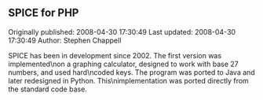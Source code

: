 ## SPICE for PHP 
Originally published: 2008-04-30 17:30:49 
Last updated: 2008-04-30 17:30:49 
Author: Stephen Chappell 
 
SPICE has been in development since 2002. The first version was implemented\non a graphing calculator, designed to work with base 27 numbers, and used hard\ncoded keys. The program was ported to Java and later redesigned in Python. This\nimplementation was ported directly from the standard code base.